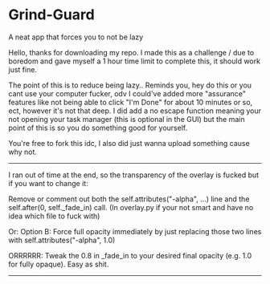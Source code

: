 # Grind-Guard
A neat app that forces you to not be lazy 

Hello, thanks for downloading my repo. I made this as a challenge / due to boredom and gave myself a 1 hour time limit to complete this, it should work just fine. 

The point of this is to reduce being lazy.. Reminds you, hey do this or you cant use your computer fucker, odv I could've added more "assurance" features like not being able to click "I'm Done" for about 10 minutes or so, ect, however it's not that deep. I did add a no escape function meaning your not opening your task manager (this is optional in the GUI) but the main point of this is so you do something good for yourself. 

You're free to fork this idc, I also did just wanna upload something cause why not.

------------------------------------------------------------------------------------------------------------

I ran out of time at the end, so the transparency of the overlay is fucked but if you want to change it:

Remove or comment out both the self.attributes("-alpha", …) line and the self.after(0, self._fade_in) call. (In overlay.py if your not smart and have no idea which file to fuck with)

Or: Option B: Force full opacity immediately by just replacing those two lines with self.attributes("-alpha", 1.0)

ORRRRRR: Tweak the 0.8 in _fade_in to your desired final opacity (e.g. 1.0 for fully opaque). Easy as shit.

--------------------------------------------------------------------------------------------------------------------
